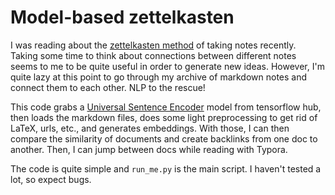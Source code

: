 # Model-based zettelkasten

I was reading about the [zettelkasten method](https://zettelkasten.de/) of
taking notes recently. Taking some time to think about connections between
different notes seems to me to be quite useful in order to generate new ideas. 
However, I'm quite lazy at this point to go through my archive of markdown notes
and connect them to each other. NLP to the rescue! 

This code grabs a [Universal Sentence
Encoder](https://www.tensorflow.org/hub/tutorials/semantic_similarity_with_tf_hub_universal_encoder)
model from tensorflow hub, then loads the markdown files, does some light
preprocessing to get rid of LaTeX, urls, etc., and generates embeddings. With
those, I can then compare the similarity of documents and create backlinks from
one doc to another. Then, I can jump between docs while reading
with Typora.


The code is quite simple and `run_me.py` is the main script. I haven't tested a
lot, so expect bugs. 
